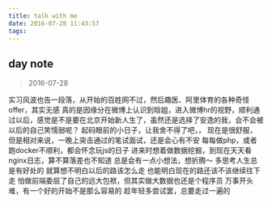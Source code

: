 ```yaml
---
title: talk with me
date: 2016-07-28 11:43:57
tags:
---
```

## day note
> 2016-07-28

实习风波也告一段落，从开始的百姓网不过，然后趣医、阿里体育的各种奇怪offer，其实无感
真的是因缘分在微博上认识到晗姐，进入微博hr的视野，顺利通过以后，感觉是不是要在北京开始新人生了，虽然还是选择了安逸的我，会不会被以后的自己笑懦弱呢？
起码眼前的小日子，让我舍不得了吧，，
现在是很舒服，但是相对来说，一晚上突击通过的笔试面试，还是会心有不安
每每做php，或者跑docker不顺利，都会怀念玩js的日子
进来时想着做数据挖掘，到现在天天看nginx日志，算不算落差也不知道
总是会有一点小想法，想折腾～
多思考人生总是有好处的
就算想不明白以后的路该怎么走
也能明白现在的路还该不该继续往下走
怕做前端委屈了自己的远大包袱，但其实做大数据也还是个程序员
万事开头难，有一个好的开始不是那么容易的
趁年轻多尝试罢，总要走过一遍的

